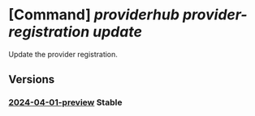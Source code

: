 # [Command] _providerhub provider-registration update_

Update the provider registration.

## Versions

### [2024-04-01-preview](/Resources/mgmt-plane/L3N1YnNjcmlwdGlvbnMve30vcHJvdmlkZXJzL21pY3Jvc29mdC5wcm92aWRlcmh1Yi9wcm92aWRlcnJlZ2lzdHJhdGlvbnMve30=/2024-04-01-preview.xml) **Stable**

<!-- mgmt-plane /subscriptions/{}/providers/microsoft.providerhub/providerregistrations/{} 2024-04-01-preview -->
